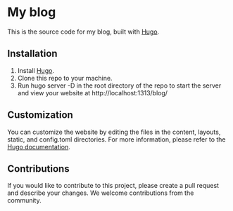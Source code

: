 # My blog

This is the source code for my blog, built with [Hugo](https://gohugo.io).

## Installation

1.  Install [Hugo](https://gohugo.io).
2.  Clone this repo to your machine.
3.  Run hugo server -D in the root directory of the repo to start the server and view your website at http://localhost:1313/blog/

## Customization

You can customize the website by editing the files in the content, layouts, static, and config.toml directories. For more information, please refer to the [Hugo documentation](https://gohugo.io/documentation/).

## Contributions

If you would like to contribute to this project, please create a pull request and describe your changes. We welcome contributions from the community.
